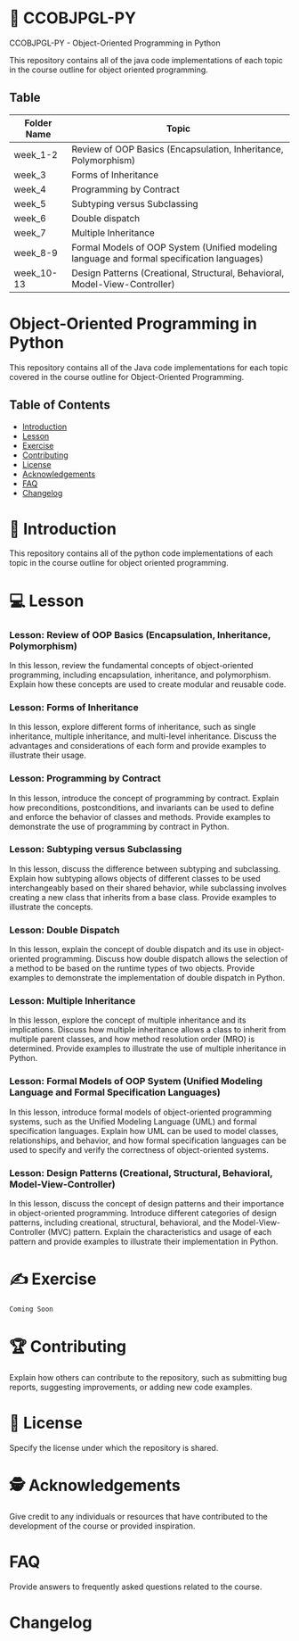 # 💫 CCOBJPGL-PY  
CCOBJPGL-PY - Object-Oriented Programming in Python

This repository contains all of the java code implementations of each topic in the course outline for object oriented programming.

## Table


| Folder Name | Topic |
|-------------|-------|
| week_1-2 | Review of OOP Basics (Encapsulation, Inheritance, Polymorphism) | 
| week_3 | Forms of Inheritance |
| week_4 | Programming by Contract |
| week_5 | Subtyping versus Subclassing | 
| week_6 | Double dispatch |
| week_7 | Multiple Inheritance |
| week_8-9 | Formal Models of OOP System (Unified modeling language and formal specification languages) |
| week_10-13 | Design Patterns (Creational, Structural, Behavioral, Model-View-Controller) |



# Object-Oriented Programming in Python

This repository contains all of the Java code implementations for each topic covered in the course outline for Object-Oriented Programming.

## Table of Contents

- [Introduction](#introduction)
- [Lesson](#lesson)
- [Exercise](#exercise)
- [Contributing](#contributing)
- [License](#license)
- [Acknowledgements](#acknowledgements)
- [FAQ](#faq)
- [Changelog](#changelog)

# 🔭 Introduction

This repository contains all of the python code implementations of each topic in the course outline for object oriented programming.

# 💻 Lesson 

### Lesson: Review of OOP Basics (Encapsulation, Inheritance, Polymorphism)
In this lesson, review the fundamental concepts of object-oriented programming, including encapsulation, inheritance, and polymorphism. Explain how these concepts are used to create modular and reusable code.

### Lesson: Forms of Inheritance
In this lesson, explore different forms of inheritance, such as single inheritance, multiple inheritance, and multi-level inheritance. Discuss the advantages and considerations of each form and provide examples to illustrate their usage.

### Lesson: Programming by Contract
In this lesson, introduce the concept of programming by contract. Explain how preconditions, postconditions, and invariants can be used to define and enforce the behavior of classes and methods. Provide examples to demonstrate the use of programming by contract in Python.

### Lesson: Subtyping versus Subclassing
In this lesson, discuss the difference between subtyping and subclassing. Explain how subtyping allows objects of different classes to be used interchangeably based on their shared behavior, while subclassing involves creating a new class that inherits from a base class. Provide examples to illustrate the concepts.

### Lesson: Double Dispatch 
In this lesson, explain the concept of double dispatch and its use in object-oriented programming. Discuss how double dispatch allows the selection of a method to be based on the runtime types of two objects. Provide examples to demonstrate the implementation of double dispatch in Python.

### Lesson: Multiple Inheritance 
In this lesson, explore the concept of multiple inheritance and its implications. Discuss how multiple inheritance allows a class to inherit from multiple parent classes, and how method resolution order (MRO) is determined. Provide examples to illustrate the use of multiple inheritance in Python.

### Lesson: Formal Models of OOP System (Unified Modeling Language and Formal Specification Languages)
In this lesson, introduce formal models of object-oriented programming systems, such as the Unified Modeling Language (UML) and formal specification languages. Explain how UML can be used to model classes, relationships, and behavior, and how formal specification languages can be used to specify and verify the correctness of object-oriented systems.

### Lesson: Design Patterns (Creational, Structural, Behavioral, Model-View-Controller)
In this lesson, discuss the concept of design patterns and their importance in object-oriented programming. Introduce different categories of design patterns, including creational, structural, behavioral, and the Model-View-Controller (MVC) pattern. Explain the characteristics and usage of each pattern and provide examples to illustrate their implementation in Python.

# ✍️ Exercise

```bash
Coming Soon
```

# 🏆 Contributing  

Explain how others can contribute to the repository, such as submitting bug reports, suggesting improvements, or adding new code examples.

# 🔐 License 

Specify the license under which the repository is shared.

# 🕵️ Acknowledgements  

Give credit to any individuals or resources that have contributed to the development of the course or provided inspiration.

# FAQ 

Provide answers to frequently asked questions related to the course.

# Changelog

